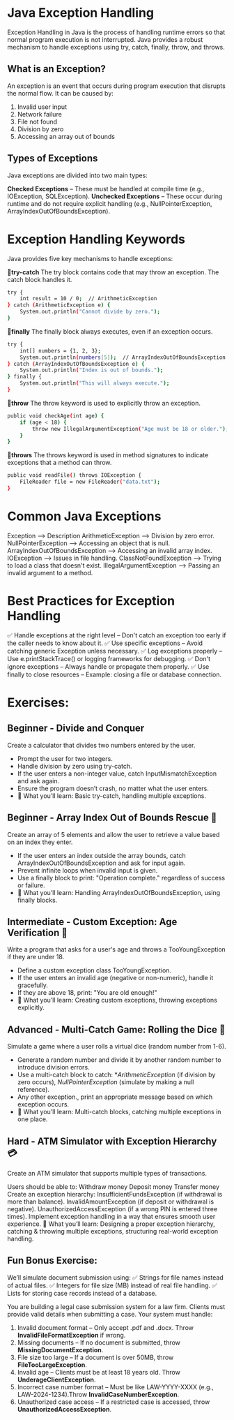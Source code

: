 # Java Exception Handling
Exception Handling in Java is the process of handling runtime errors so that normal program execution is not interrupted. Java provides a robust mechanism to handle exceptions using try, 
catch, finally, throw, and throws.
## What is an Exception?
An exception is an event that occurs during program execution that disrupts the normal flow. It can be caused by:

1. Invalid user input
2. Network failure
3. File not found
4. Division by zero
5. Accessing an array out of bounds

## Types of Exceptions
Java exceptions are divided into two main types:

**Checked Exceptions** – These must be handled at compile time (e.g., IOException, SQLException).
**Unchecked Exceptions** – These occur during runtime and do not require explicit handling (e.g., NullPointerException, ArrayIndexOutOfBoundsException).

# Exception Handling Keywords
Java provides five key mechanisms to handle exceptions:

🔹**try-catch**
The try block contains code that may throw an exception. The catch block handles it.
```bash
try {
    int result = 10 / 0;  // ArithmeticException
} catch (ArithmeticException e) {
    System.out.println("Cannot divide by zero.");
}
```

🔹**finally**
The finally block always executes, even if an exception occurs.
```bash
try {
    int[] numbers = {1, 2, 3};
    System.out.println(numbers[5]);  // ArrayIndexOutOfBoundsException
} catch (ArrayIndexOutOfBoundsException e) {
    System.out.println("Index is out of bounds.");
} finally {
    System.out.println("This will always execute.");
}
```

🔹**throw**
The throw keyword is used to explicitly throw an exception.
```bash
public void checkAge(int age) {
    if (age < 18) {
        throw new IllegalArgumentException("Age must be 18 or older.");
    }
}
```

🔹**throws**
The throws keyword is used in method signatures to indicate exceptions that a method can throw.
```bash
public void readFile() throws IOException {
    FileReader file = new FileReader("data.txt");
}
```

# Common Java Exceptions
Exception -->	Description
ArithmeticException -->	Division by zero error.
NullPointerException -->	Accessing an object that is null.
ArrayIndexOutOfBoundsException -->	Accessing an invalid array index.
IOException -->	Issues in file handling.
ClassNotFoundException -->	Trying to load a class that doesn't exist.
IllegalArgumentException -->	Passing an invalid argument to a method.

# Best Practices for Exception Handling
✅ Handle exceptions at the right level – Don't catch an exception too early if the caller needs to know about it.
✅ Use specific exceptions – Avoid catching generic Exception unless necessary.
✅ Log exceptions properly – Use e.printStackTrace() or logging frameworks for debugging.
✅ Don't ignore exceptions – Always handle or propagate them properly.
✅ Use finally to close resources – Example: closing a file or database connection.

# Exercises:
## Beginner - Divide and Conquer
Create a calculator that divides two numbers entered by the user.

* Prompt the user for two integers.
* Handle division by zero using try-catch.
* If the user enters a non-integer value, catch InputMismatchException and ask again.
* Ensure the program doesn’t crash, no matter what the user enters.
* 📝 What you’ll learn: Basic try-catch, handling multiple exceptions.

## Beginner - Array Index Out of Bounds Rescue 🚀
Create an array of 5 elements and allow the user to retrieve a value based on an index they enter.

* If the user enters an index outside the array bounds, catch ArrayIndexOutOfBoundsException and ask for input again.
* Prevent infinite loops when invalid input is given.
* Use a finally block to print: "Operation complete." regardless of success or failure.
* 📝 What you’ll learn: Handling ArrayIndexOutOfBoundsException, using finally blocks.

## Intermediate - Custom Exception: Age Verification 🎂
Write a program that asks for a user's age and throws a TooYoungException if they are under 18.

* Define a custom exception class TooYoungException.
* If the user enters an invalid age (negative or non-numeric), handle it gracefully.
* If they are above 18, print: "You are old enough!"
* 📝 What you’ll learn: Creating custom exceptions, throwing exceptions explicitly.

##  Advanced - Multi-Catch Game: Rolling the Dice 🎲
Simulate a game where a user rolls a virtual dice (random number from 1-6).

* Generate a random number and divide it by another random number to introduce division errors.
* Use a multi-catch block to catch: **ArithmeticException* (if division by zero occurs), *NullPointerException* (simulate by making a null reference).
* Any other exception., print an appropriate message based on which exception occurs.
* 📝 What you’ll learn: Multi-catch blocks, catching multiple exceptions in one place.

## Hard - ATM Simulator with Exception Hierarchy 💳
Create an ATM simulator that supports multiple types of transactions.

Users should be able to:
Withdraw money
Deposit money
Transfer money
Create an exception hierarchy:
InsufficientFundsException (if withdrawal is more than balance).
InvalidAmountException (if deposit or withdrawal is negative).
UnauthorizedAccessException (if a wrong PIN is entered three times).
Implement exception handling in a way that ensures smooth user experience.
📝 What you’ll learn: Designing a proper exception hierarchy, catching & throwing multiple exceptions, structuring real-world exception handling.

## Fun Bonus Exercise:
We’ll simulate document submission using:
✅ Strings for file names instead of actual files.
✅ Integers for file size (MB) instead of real file handling.
✅ Lists for storing case records instead of a database.

You are building a legal case submission system for a law firm. Clients must provide valid details when submitting a case. Your system must handle:

1. Invalid document format – Only accept .pdf and .docx. Throw **InvalidFileFormatException** if wrong.
2. Missing documents – If no document is submitted, throw **MissingDocumentException**.
3. File size too large – If a document is over 50MB, throw **FileTooLargeException**.
4. Invalid age – Clients must be at least 18 years old. Throw **UnderageClientException**.
5. Incorrect case number format – Must be like LAW-YYYY-XXXX (e.g., LAW-2024-1234).Throw **InvalidCaseNumberException**.
6. Unauthorized case access – If a restricted case is accessed, throw **UnauthorizedAccessException**.



